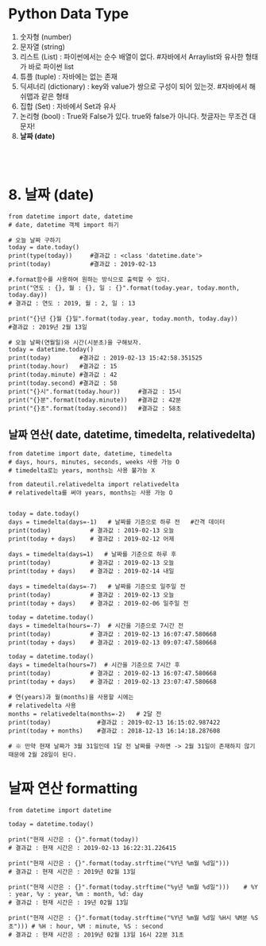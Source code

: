 # Python Data Type
1. 숫자형 (number)
2. 문자열 (string)
3. 리스트 (List) : 파이썬에서는 순수 배열이 없다. #자바에서 Arraylist와 유사한 형태가 바로 파이썬 list
4. 튜플 (tuple) : 자바에는 없는 존재
5. 딕셔너리 (dictionary) : key와 value가 쌍으로 구성이 되어 있는것.  #자바에서 해쉬맵과 같은 형태
6. 집합 (Set) : 자바에서 Set과 유사
7. 논리형 (bool) : True와 False가 있다. true와 false가 아니다. 첫글자는 무조건 대문자!
8. **날짜 (date)**     
<br>
<br>

# 8. 날짜 (date)
    from datetime import date, datetime
    # date, datetime 객체 import 하기

    # 오늘 날짜 구하기
    today = date.today()
    print(type(today))     #결과값 : <class 'datetime.date'>
    print(today)           #결과값 : 2019-02-13

    #.format함수를 사용하여 원하는 방식으로 출력할 수 있다.
    print("연도 : {}, 월 : {}, 일 : {}".format(today.year, today.month, today.day))   
    # 결과값 : 연도 : 2019, 월 : 2, 일 : 13
    
    print("{}년 {}월 {}일".format(today.year, today.month, today.day))
    #결과값 : 2019년 2월 13일

    # 오늘 날짜(연월일)와 시간(시분초)을 구해보자.
    today = datetime.today()
    print(today)        #결과값 : 2019-02-13 15:42:58.351525
    print(today.hour)   #결과값 : 15
    print(today.minute) #결과값 : 42
    print(today.second) #결과값 : 58
    print("{}시".format(today.hour))     #결과값 : 15시
    print("{}분".format(today.minute))   #결과값 : 42분
    print("{}초".format(today.second))   #결과값 : 58초
    
## 날짜 연산( date, datetime, timedelta, relativedelta)
    from datetime import date, datetime, timedelta
    # days, hours, minutes, seconds, weeks 사용 가능 O
    # timedelta로는 years, months는 사용 불가능 X
    
    from dateutil.relativedelta import relativedelta
    # relativedelta를 써야 years, months는 사용 가능 O


    today = date.today()
    days = timedelta(days=-1)   # 날짜를 기준으로 하루 전   #간격 데이터
    print(today)           # 결과값 : 2019-02-13 오늘
    print(today + days)    # 결과값 : 2019-02-12 어제
    
    days = timedelta(days=1)   # 날짜를 기준으로 하루 후
    print(today)           # 결과값 : 2019-02-13 오늘
    print(today + days)    # 결과값 : 2019-02-14 내일
    
    days = timedelta(days=-7)   # 날짜를 기준으로 일주일 전
    print(today)           # 결과값 : 2019-02-13 오늘
    print(today + days)    # 결과값 : 2019-02-06 일주일 전
    
    today = datetime.today()
    days = timedelta(hours=-7)  # 시간을 기준으로 7시간 전
    print(today)           # 결과값 : 2019-02-13 16:07:47.580668
    print(today + days)    # 결과값 : 2019-02-13 09:07:47.580668
    
    today = datetime.today()
    days = timedelta(hours=7)  # 시간을 기준으로 7시간 후
    print(today)           # 결과값 : 2019-02-13 16:07:47.580668
    print(today + days)    # 결과값 : 2019-02-13 23:07:47.580668
    
    # 연(years)과 월(months)을 사용할 시에는 
    # relativedelta 사용
    months = relativedelta(months=-2)   # 2달 전
    print(today)             #결과값 : 2019-02-13 16:15:02.987422
    print(today + months)    #결과값 : 2018-12-13 16:14:18.287608
    
    # ※ 만약 현재 날짜가 3월 31일인데 1달 전 날짜를 구하면 -> 2월 31일이 존재하지 않기 때문에 2월 28일이 된다.

# 날짜 연산 formatting
    from datetime import datetime
    
    today = datetime.today()
    
    print("현재 시간은 : {}".format(today))
    # 결과값 : 현재 시간은 : 2019-02-13 16:22:31.226415

    print("현재 시간은 : {}".format(today.strftime("%Y년 %m월 %d일")))
    # 결과값 : 현재 시간은 : 2019년 02월 13일
    
    print("현재 시간은 : {}".format(today.strftime("%y년 %m월 %d일")))    # %Y : year, %y : year, %m : month, %d: day
    # 결과값 : 현재 시간은 : 19년 02월 13일
        
    print("현재 시간은 : {}".format(today.strftime("%Y년 %m월 %d일 %H시 %M분 %S초"))) # %H : hour, %M : minute, %S : second
    # 결과값 : 현재 시간은 : 2019년 02월 13일 16시 22분 31초     
    